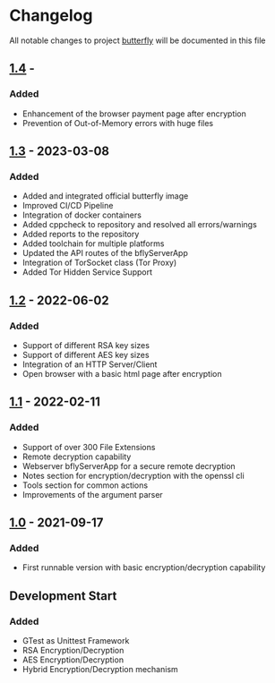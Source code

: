 # Changelog
All notable changes to project [butterfly](https://github.com/bierschi/butterfly) will be documented in this file


## [1.4] -

### Added

- Enhancement of the browser payment page after encryption
- Prevention of Out-of-Memory errors with huge files

## [1.3] - 2023-03-08

### Added

- Added and integrated official butterfly image
- Improved CI/CD Pipeline
- Integration of docker containers
- Added cppcheck to repository and resolved all errors/warnings
- Added reports to the repository
- Added toolchain for multiple platforms
- Updated the API routes of the bflyServerApp
- Integration of TorSocket class (Tor Proxy)
- Added Tor Hidden Service Support

## [1.2] - 2022-06-02

### Added

- Support of different RSA key sizes
- Support of different AES key sizes
- Integration of an HTTP Server/Client
- Open browser with a basic html page after encryption

## [1.1] - 2022-02-11

### Added

- Support of over 300 File Extensions
- Remote decryption capability
- Webserver bflyServerApp for a secure remote decryption
- Notes section for encryption/decryption with the openssl cli
- Tools section for common actions
- Improvements of the argument parser

## [1.0] - 2021-09-17

### Added

- First runnable version with basic encryption/decryption capability

##  Development Start

### Added

- GTest as Unittest Framework
- RSA Encryption/Decryption
- AES Encryption/Decryption
- Hybrid Encryption/Decryption mechanism


[1.4]: https://github.com/bierschi/butterfly/compare/v1.3...v1.4
[1.3]: https://github.com/bierschi/butterfly/compare/v1.2...v1.3
[1.2]: https://github.com/bierschi/butterfly/compare/v1.1...v1.2
[1.1]: https://github.com/bierschi/butterfly/compare/v1.0...v1.1
[1.0]: https://github.com/bierschi/butterfly/releases/tag/v1.0